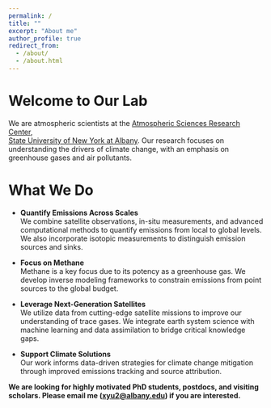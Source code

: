 ```yaml
---
permalink: /
title: ""
excerpt: "About me"
author_profile: true
redirect_from: 
  - /about/
  - /about.html
---
```


# Welcome to Our Lab

We are atmospheric scientists at the [Atmospheric Sciences Research Center](https://www.albany.edu/asrc),  
[State University of New York at Albany](https://www.albany.edu/). Our research focuses on understanding the drivers of climate change, with an emphasis on greenhouse gases and air pollutants.

# What We Do

- **Quantify Emissions Across Scales**  
  We combine satellite observations, in-situ measurements, and advanced computational methods to quantify emissions from local to global levels. We also incorporate isotopic measurements to distinguish emission sources and sinks.

- **Focus on Methane**  
  Methane is a key focus due to its potency as a greenhouse gas. We develop inverse modeling frameworks to constrain emissions from point sources to the global budget.

- **Leverage Next-Generation Satellites**  
  We utilize data from cutting-edge satellite missions to improve our understanding of trace gases. We integrate earth system science with machine learning and data assimilation to bridge critical knowledge gaps.

- **Support Climate Solutions**  
  Our work informs data-driven strategies for climate change mitigation through improved emissions tracking and source attribution.

**We are looking for highly motivated PhD students, postdocs, and visiting scholars. Please email me (xyu2@albany.edu) if you are interested.**
